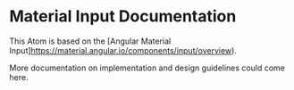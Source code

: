 # Material Input Documentation

This Atom is based on the [Angular Material Input]https://material.angular.io/components/input/overview).

More documentation on implementation and design guidelines could come here.
